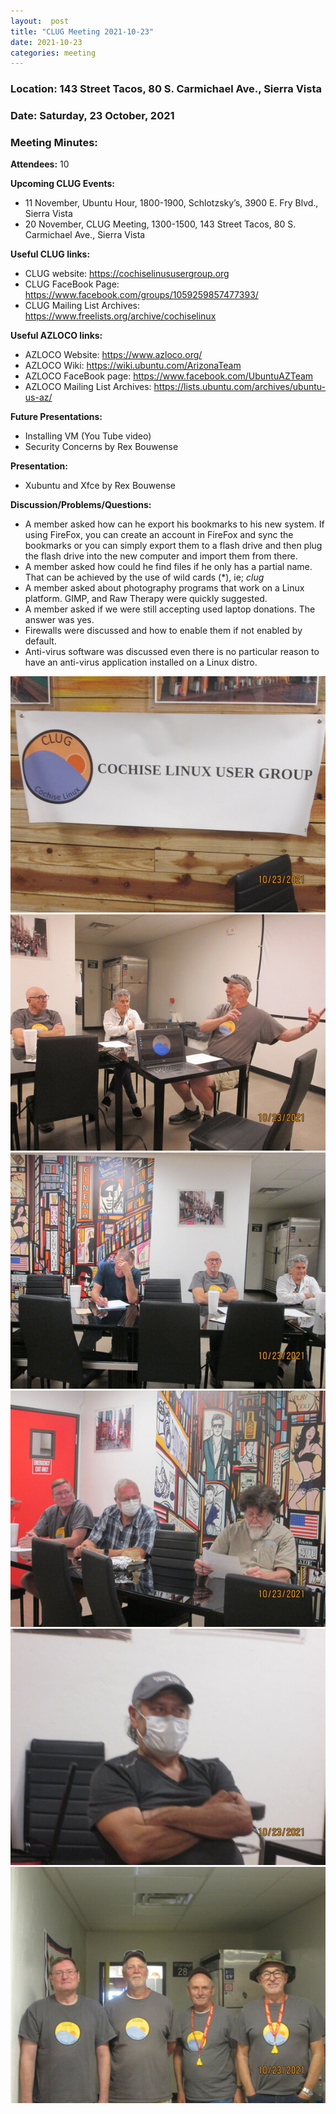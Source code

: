 ```yaml
---
layout:  post
title: "CLUG Meeting 2021-10-23"
date: 2021-10-23
categories: meeting
---
```


### Location: 143 Street Tacos, 80 S. Carmichael Ave., Sierra Vista

### Date: Saturday, 23 October, 2021

### Meeting Minutes:

**Attendees:** 10

**Upcoming CLUG Events:**
 * 11 November, Ubuntu Hour, 1800-1900, Schlotzsky’s, 3900 E. Fry Blvd., Sierra Vista 
 * 20 November, CLUG Meeting, 1300-1500, 143 Street Tacos, 80 S. Carmichael Ave., Sierra Vista

**Useful CLUG links:**
 * CLUG website:  https://cochiselinususergroup.org
 * CLUG FaceBook Page:  https://www.facebook.com/groups/1059259857477393/
 * CLUG Mailing List Archives:  https://www.freelists.org/archive/cochiselinux

**Useful AZLOCO links:**
 * AZLOCO Website:  https://www.azloco.org/
 * AZLOCO Wiki:  https://wiki.ubuntu.com/ArizonaTeam
 * AZLOCO FaceBook page:  https://www.facebook.com/UbuntuAZTeam
 * AZLOCO Mailing List Archives:  https://lists.ubuntu.com/archives/ubuntu-us-az/

**Future Presentations:**
 * Installing VM (You Tube video)
 * Security Concerns by Rex Bouwense

**Presentation:**  
 * Xubuntu and Xfce by Rex Bouwense

**Discussion/Problems/Questions:**
 * A member asked how can he export his bookmarks to his new system.  If using FireFox, you can create an account in FireFox and sync the bookmarks or you can simply export them to a flash drive and then plug the flash drive into the new computer and import them from there.
 * A member asked how could he find files if he only has a partial name.  That can be achieved by the use of wild cards (*), ie;  *clug*
 * A member asked about photography programs that work on a Linux platform.  GIMP, and Raw Therapy were quickly suggested.
 * A member asked if we were still accepting used laptop donations.  The answer was yes.
 * Firewalls were discussed and how to enable them if not enabled by default.
 * Anti-virus software was discussed even there is no particular reason to have an anti-virus application installed on a Linux distro.

![alt text](https://raw.githubusercontent.com/CochiseLinuxUsersGroup/CochiseLinuxUsersGroup.github.io/master/images/rsz_clug_meeting_2021-10-23_1.jpg)
![alt text](https://raw.githubusercontent.com/CochiseLinuxUsersGroup/CochiseLinuxUsersGroup.github.io/master/images/rsz_clug_meeting_2021-10-23_2.jpg)
![alt text](https://raw.githubusercontent.com/CochiseLinuxUsersGroup/CochiseLinuxUsersGroup.github.io/master/images/rsz_clug_meeting_2021-10-23_3.jpg)
![alt text](https://raw.githubusercontent.com/CochiseLinuxUsersGroup/CochiseLinuxUsersGroup.github.io/master/images/rsz_clug_meeting_2021-10-23_4.jpg)
![alt text](https://raw.githubusercontent.com/CochiseLinuxUsersGroup/CochiseLinuxUsersGroup.github.io/master/images/rsz_clug_meeting_2021-10-23_5.jpg)
![alt text](https://raw.githubusercontent.com/CochiseLinuxUsersGroup/CochiseLinuxUsersGroup.github.io/master/images/rsz_clug_meeting_2021-10-23_6.jpg)
